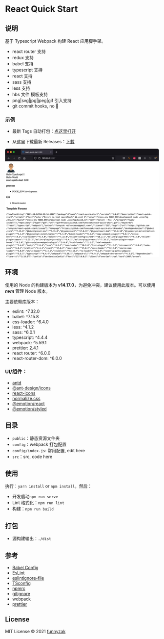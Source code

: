 # React Quick Start

## 说明

基于 Typescript Webpack 构建 React 应用脚手架。

- react router 支持
- redux 支持
- babel 支持
- typescript 支持
- react 支持
- sass 支持
- less 支持
- hbs 文件 模板支持
- png|svg|jpg|jpeg|gif 引入支持
- git commit hooks, no 💩

### 示例

- 最新 Tags 自动打包：[点这里打开](https://funnyzak.github.io/react-quick-start/)

- 从这里下载最新 Releases：[下载](https://github.com/funnyzak/react-quick-start/releases)

![run](public/_docs/assets/img/run-demo.jpg)

## 环境

使用的 Node 的构建版本为 **v14.17.0**，为避免冲突，建议使用此版本。可以使用 **_nvm_** 管理 Node 版本。

主要依赖库版本：

- eslint: ^7.32.0
- babel: ^7.15.8
- css-loader: ^6.4.0
- less: ^4.1.2
- sass: ^6.0.1
- typescript: ^4.4.4
- webpack: ^5.59.1
- prettier: 2.4.1
- react router: ^6.0.0
- react-router-dom: ^6.0.0

### UI/组件：

- [antd](https://ant.design/docs/react/introduce-cn)
- [@ant-design/icons](https://ant.design/components/icon/)
- [react-icons](https://github.com/react-icons/react-icons)
- [normalize.css](https://necolas.github.io/normalize.css/)
- [@emotion/react](https://emotion.sh/docs/introduction)
- [@emotion/styled](https://emotion.sh/docs/introduction)

## 目录

- `public`：静态资源文件夹
- `config`：webpack 打包配置
- `config/index.js`: 常用配置, edit here
- `src`：src, code here

## 使用

执行：`yarn install` or `npm install`，然后：

- 开发启动`npm run serve`
- Lint 格式化：`npm run lint`
- 构建：`npm run build`

## 打包

- 源构建输出：`./dist`

## 参考

- [Babel Config](https://babel.docschina.org/docs/en/7.0.0/configuration/)
- [EsLint](https://eslint.org/docs/user-guide/configuring/)
- [eslintignore-file](https://eslint.org/docs/user-guide/configuring/ignoring-code#the-eslintignore-file)
- [TSconfig](https://www.typescriptlang.org/tsconfig/)
- [npmrc](https://docs.npmjs.com/cli/v7/configuring-npm/npmrc)
- [gitignore](https://git-scm.com/docs/gitignore)
- [webpack](https://webpack.docschina.org/guides/getting-started/)
- [prettier](https://prettier.io/docs/en/index.html)

## License

MIT License © 2021 [funnyzak](https://github.com/funnyzak)
